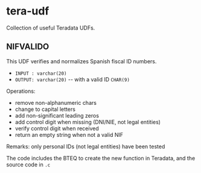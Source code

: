 # tera-udf

Collection of useful Teradata UDFs.

## NIFVALIDO

This UDF verifies and normalizes Spanish fiscal ID numbers.

- ```INPUT : varchar(20)```
- ```OUTPUT: varchar(20)``` -- with a valid ID ```CHAR(9)```

Operations:

- remove non-alphanumeric chars
- change to capital letters
- add non-significant leading zeros
- add control digit when missing (DNI/NIE, not legal entities)
- verify control digit when received
- return an empty string when not a valid NIF

Remarks: only personal IDs (not legal entities) have been tested

The code includes the BTEQ to create the new function in Teradata,
and the source code in ```.c```
